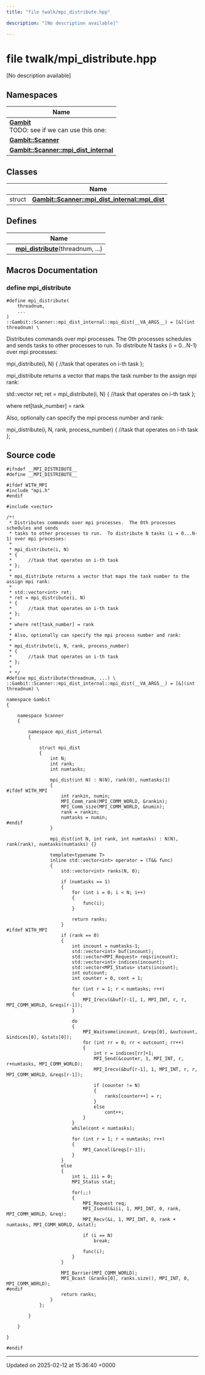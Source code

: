 ```yaml
---
title: "file twalk/mpi_distribute.hpp"

description: "[No description available]"

---
```


# file twalk/mpi_distribute.hpp

[No description available]

## Namespaces

| Name           |
| -------------- |
| **[Gambit](/documentation/code/namespaces/namespacegambit/)** <br>TODO: see if we can use this one:  |
| **[Gambit::Scanner](/documentation/code/namespaces/namespacegambit_1_1scanner/)**  |
| **[Gambit::Scanner::mpi_dist_internal](/documentation/code/namespaces/namespacegambit_1_1scanner_1_1mpi__dist__internal/)**  |

## Classes

|                | Name           |
| -------------- | -------------- |
| struct | **[Gambit::Scanner::mpi_dist_internal::mpi_dist](/documentation/code/classes/structgambit_1_1scanner_1_1mpi__dist__internal_1_1mpi__dist/)**  |

## Defines

|                | Name           |
| -------------- | -------------- |
|  | **[mpi_distribute](/documentation/code/files/mpi__distribute_8hpp/#define-mpi-distribute)**(threadnum, ...)  |




## Macros Documentation

### define mpi_distribute

```
#define mpi_distribute(
    threadnum,
    ...
)
::Gambit::Scanner::mpi_dist_internal::mpi_dist(__VA_ARGS__) = [&](int threadnum) \
```


Distributes commands over mpi processes. The 0th processes schedules and sends tasks to other processes to run. To distribute N tasks (i = 0...N-1) over mpi processes:

mpi_distribute(i, N) { //task that operates on i-th task };

mpi_distribute returns a vector that maps the task number to the assign mpi rank:

std::vector<int> ret; ret = mpi_distribute(i, N) { //task that operates on i-th task };

where ret[task_number] = rank

Also, optionally can specify the mpi process number and rank:

mpi_distribute(i, N, rank, process_number) { //task that operates on i-th task }; 


## Source code

```
#ifndef __MPI_DISTRIBUTE__
#define __MPI_DISTRIBUTE__

#ifdef WITH_MPI
#include "mpi.h"
#endif

#include <vector>

/*!
 * Distributes commands over mpi processes.  The 0th processes schedules and sends
 * tasks to other processes to run.  To distribute N tasks (i = 0...N-1) over mpi processes:
 * 
 * mpi_distribute(i, N)
 * {
 *      //task that operates on i-th task
 * };
 * 
 * mpi_distribute returns a vector that maps the task number to the assign mpi rank:
 * 
 * std::vector<int> ret;
 * ret = mpi_distribute(i, N)
 * {
 *      //task that operates on i-th task
 * };
 * 
 * where ret[task_number] = rank
 * 
 * Also, optionally can specify the mpi process number and rank:
 * 
 * mpi_distribute(i, N, rank, process_number)
 * {
 *      //task that operates on i-th task
 * };
 * 
 * */
#define mpi_distribute(threadnum, ...) \
::Gambit::Scanner::mpi_dist_internal::mpi_dist(__VA_ARGS__) = [&](int threadnum) \

namespace Gambit
{
    
    namespace Scanner
    {
        
        namespace mpi_dist_internal
        {
            
            struct mpi_dist
            {
                int N;
                int rank;
                int numtasks;
                
                mpi_dist(int N) : N(N), rank(0), numtasks(1)
                {
#ifdef WITH_MPI
                    int rankin, numin;
                    MPI_Comm_rank(MPI_COMM_WORLD, &rankin);
                    MPI_Comm_size(MPI_COMM_WORLD, &numin);
                    rank = rankin;
                    numtasks = numin;
#endif
                }
                
                mpi_dist(int N, int rank, int numtasks) : N(N), rank(rank), numtasks(numtasks) {}
                
                template<typename T>
                inline std::vector<int> operator = (T&& func)
                {
                    std::vector<int> ranks(N, 0);
                    
                    if (numtasks == 1)
                    {
                        for (int i = 0; i < N; i++)
                        {
                            func(i);
                        }
                        
                        return ranks;
                    }
#ifdef WITH_MPI
                    if (rank == 0)
                    {
                        int incount = numtasks-1;
                        std::vector<int> buf(incount);
                        std::vector<MPI_Request> reqs(incount);
                        std::vector<int> indices(incount);
                        std::vector<MPI_Status> stats(incount);
                        int outcount;
                        int counter = 0, cont = 1;
                        
                        for (int r = 1; r < numtasks; r++)
                        {
                            MPI_Irecv(&buf[r-1], 1, MPI_INT, r, r, MPI_COMM_WORLD, &reqs[r-1]);
                        }
                        
                        do
                        {
                            MPI_Waitsome(incount, &reqs[0], &outcount, &indices[0], &stats[0]);
                            for (int rr = 0; rr < outcount; rr++)
                            {
                                int r = indices[rr]+1;
                                MPI_Send(&counter, 1, MPI_INT, r, r+numtasks, MPI_COMM_WORLD);
                                MPI_Irecv(&buf[r-1], 1, MPI_INT, r, r, MPI_COMM_WORLD, &reqs[r-1]);
                                
                                if (counter != N)
                                {
                                    ranks[counter++] = r;
                                }
                                else
                                    cont++;
                            }
                        }
                        while(cont < numtasks);
                        
                        for (int r = 1; r < numtasks; r++)
                        {
                            MPI_Cancel(&reqs[r-1]);
                        }
                    }
                    else
                    {
                        int i, iii = 0;
                        MPI_Status stat;
                        
                        for(;;)
                        {
                            MPI_Request req;
                            MPI_Isend(&iii, 1, MPI_INT, 0, rank, MPI_COMM_WORLD, &req);
                            MPI_Recv(&i, 1, MPI_INT, 0, rank + numtasks, MPI_COMM_WORLD, &stat);
                            
                            if (i == N)
                                break;
                            
                            func(i);
                        }
                    }
                    
                    MPI_Barrier(MPI_COMM_WORLD);
                    MPI_Bcast (&ranks[0], ranks.size(), MPI_INT, 0, MPI_COMM_WORLD);
#endif
                    return ranks;
                }
            };
            
        }
        
    }
    
}

#endif
```


-------------------------------

Updated on 2025-02-12 at 15:36:40 +0000
